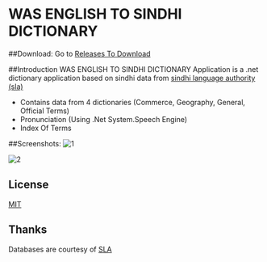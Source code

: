# WAS ENGLISH TO SINDHI DICTIONARY

##Download:
Go to [Releases To Download](https://github.com/wasoomro/was-english-sindhi/releases)

##Introduction
WAS ENGLISH TO SINDHI DICTIONARY Application is a .net dictionary application based on sindhi data from [sindhi language authority (sla)](http://sl.sindhila.org/en/) 

- Contains data from 4 dictionaries (Commerce, Geography, General, Official Terms)
- Pronunciation (Using .Net System.Speech Engine)
- Index Of Terms

##Screenshots:
![1](https://user-images.githubusercontent.com/22234795/32102501-0e9974a4-bb36-11e7-9942-fde7fc0105fe.PNG)

![2](https://user-images.githubusercontent.com/22234795/32102505-0fdad9f2-bb36-11e7-910a-0f1f3d4c9923.PNG)


## License

[MIT](http://opensource.org/licenses/MIT)

## Thanks

Databases are courtesy of [SLA](http://sl.sindhila.org/en/) 